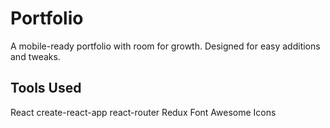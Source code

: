 
# Portfolio

A mobile-ready portfolio with room for growth. Designed for easy additions and tweaks.

## Tools Used

React
create-react-app
react-router
Redux
Font Awesome Icons